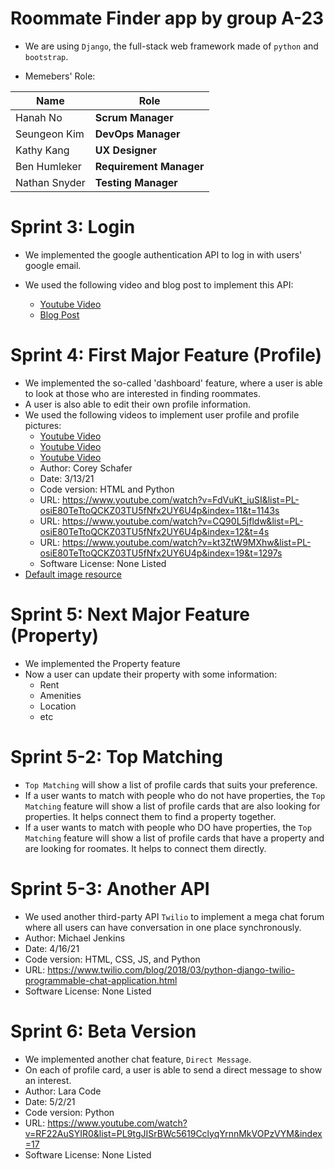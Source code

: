 # Roommate Finder app by group A-23

* We are using `Django`, the full-stack web framework made of `python` and `bootstrap`.

* Memebers' Role:
  
| Name          | Role                    |
| ------------- | ----------------------- |
| Hanah No      | **Scrum Manager**       |
| Seungeon Kim  | **DevOps Manager**      |
| Kathy Kang    | **UX Designer**         |
| Ben Humleker  | **Requirement Manager** |
| Nathan Snyder | **Testing Manager**     |



# Sprint 3: Login

*   We implemented the google authentication API to log in with users' google email. 

*   We used the following video and blog post to implement this API:
    *   [Youtube Video](https://www.youtube.com/watch?v=NG48CLLsb1A)
    *   [Blog Post](https://whizzoe.medium.com/in-5-mins-set-up-google-login-to-sign-up-users-on-django-e71d5c38f5d5)



# Sprint 4: First Major Feature (Profile)
  * We implemented the so-called 'dashboard' feature, where a user is able to look at those who are interested in finding roommates.
  * A user is also able to edit their own profile information. 
  * We used the following videos to implement user profile and profile pictures:
    *   [Youtube Video](https://www.youtube.com/watch?v=FdVuKt_iuSI&list=PL-osiE80TeTtoQCKZ03TU5fNfx2UY6U4p&index=11&t=1143s)
    *   [Youtube Video](https://www.youtube.com/watch?v=CQ90L5jfldw&list=PL-osiE80TeTtoQCKZ03TU5fNfx2UY6U4p&index=12&t=4s)
    *   [Youtube Video](https://www.youtube.com/watch?v=kt3ZtW9MXhw&list=PL-osiE80TeTtoQCKZ03TU5fNfx2UY6U4p&index=19&t=1297s)
    * Author: Corey Schafer
    * Date: 3/13/21
    * Code version: HTML and Python
    * URL: https://www.youtube.com/watch?v=FdVuKt_iuSI&list=PL-osiE80TeTtoQCKZ03TU5fNfx2UY6U4p&index=11&t=1143s
    * URL: https://www.youtube.com/watch?v=CQ90L5jfldw&list=PL-osiE80TeTtoQCKZ03TU5fNfx2UY6U4p&index=12&t=4s
    * URL: https://www.youtube.com/watch?v=kt3ZtW9MXhw&list=PL-osiE80TeTtoQCKZ03TU5fNfx2UY6U4p&index=19&t=1297s
    * Software License: None Listed
  * [Default image resource](https://www.google.com/url?sa=i&url=https%3A%2F%2Ficon-library.com%2Ficon%2Fdefault-user-icon-26.html&psig=AOvVaw1B1qFKdKGh7zHRZTXUBjle&ust=1616142636270000&source=images&cd=vfe&ved=0CAIQjRxqFwoTCJCLvNS2ue8CFQAAAAAdAAAAABAD)

# Sprint 5: Next Major Feature (Property)
  * We implemented the Property feature
  * Now a user can update their property with some information:
    * Rent
    * Amenities
    * Location
    * etc
  
# Sprint 5-2: Top Matching
  * `Top Matching` will show a list of profile cards that suits your preference.
  * If a user wants to match with people who do not have properties, the `Top Matching` feature will show a list of profile cards that are also looking for properties. It helps connect them to find a property together. 
  * If a user wants to match with people who DO have properties, the `Top Matching` feature will show a list of profile cards that have a property and are looking for roomates. It helps to connect them directly.

# Sprint 5-3: Another API
  * We used another third-party API `Twilio` to implement a mega chat forum where all users can have conversation in one place synchronously. 
  * Author: Michael Jenkins
  * Date: 4/16/21
  * Code version: HTML, CSS, JS, and Python
  * URL: https://www.twilio.com/blog/2018/03/python-django-twilio-programmable-chat-application.html
  * Software License: None Listed


# Sprint 6: Beta Version
  * We implemented another chat feature, `Direct Message`. 
  * On each of profile card, a user is able to send a direct message to show an interest. 
  * Author: Lara Code
  * Date: 5/2/21
  * Code version: Python
  * URL: https://www.youtube.com/watch?v=RF22AuSYIR0&list=PL9tgJISrBWc5619CclyqYrnnMkVOPzVYM&index=17
  * Software License: None Listed

